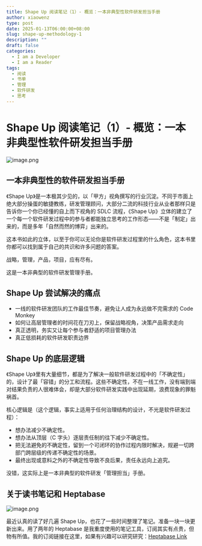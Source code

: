 ```yaml
---
title: Shape Up 阅读笔记（1）- 概览：一本非典型性软件研发担当手册
author: xiaowenz
type: post
date: 2025-01-13T06:00:00+08:00
slug: shape-up-methodology-1
description: ""
draft: false
categories:
  - I am a Developer
  - I am a Reader
tags:
  - 阅读
  - 书单
  - 管理
  - 软件研发
  - 思考
---
```


# Shape Up 阅读笔记（1）- 概览：一本非典型性软件研发担当手册

![image.png](https://cdn.sa.net/2025/01/14/URQBc2iE7xShlad.png)

## 一本非典型性的软件研发担当手册

《Shape Up》是一本极其少见的，以「甲方」视角撰写的行业沉淀。不同于市面上绝大部分操蛋的敏捷教练，研发管理顾问，大部分二流的科技行业从业者那样只是告诉你一个你已经懂的自上而下视角的 SDLC 流程，《Shape Up》立体的建立了一个每一个软件研发过程中的参与者都能独立思考的工作形态——不是「制定」出来的，而是多年「自然而然的博弈」出来的。

这本书如此的立体，以至于你可以无论你是软件研发过程里的什么角色，这本书里你都可以找到属于自己的共识和许多问题的答案。

战略，管理，产品，项目，应有尽有。

这是一本非典型的软件研发管理手册。

## Shape Up 尝试解决的痛点

- 一线的软件研发团队的工作最佳节奏，避免让人成为永远做不完需求的 Code Monkey
- 如何让高层管理者的时间花在刀刃上，保留战略视角，决策产品需求走向
- 真正透明，务实又让每个参与者舒适的项目管理办法
- 真正低损耗的软件研发职责边界

## Shape Up 的底层逻辑

《Shape Up》里有大量细节，都是为了解决一般软件研发过程中的「不确定性」的，设计了最「容错」的分工和流程。这些不确定性，不在一线工作，没有端到端对结果负责的人很难体会，却是大部分软件研发实践中出现延期，浪费现象的罪魁祸首。

核心逻辑是（这个逻辑，事实上适用于任何治理结构的设计，不光是软件研发过程）：

- 想办法减少不确定性。
- 想办法从顶层（C 字头）逐层责任制的往下减少不确定性。
- 把无法避免的不确定性，留到一个可闭环的协作过程内限时解决，规避一切跨部门跨层级的传递不确定性的场景。
- 最终出现或意料之外的不确定性导致不良后果，责任永远向上追究。

没错，这实际上是一本非典型的软件研发「管理担当」手册。

## 关于读书笔记和 Heptabase

![image.png](https://cdn.sa.net/2025/01/14/M1YJT759kUEWRwo.png)

最近认真的读了好几遍 Shape Up，也花了一些时间整理了笔记。准备一块一块更新出来。用了两年的 Heptabase 是我重度使用的笔记工具，订阅其实有点贵，但物有所值。我的订阅链接在这里，如果有兴趣可以研究研究：[Heptabase Link](https://join.heptabase.com?invite-acc-id=9e76f789-d5e0-4d4d-8cb3-0f3aabe282d0)





